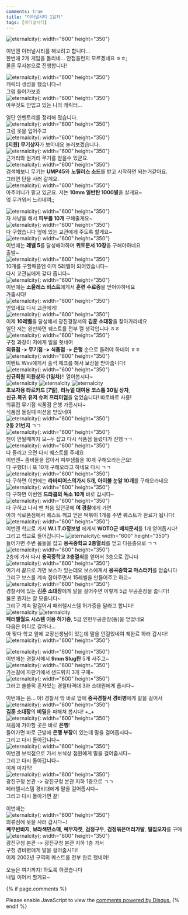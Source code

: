 ```yaml
---
comments: true
title: "이터널시티 1일차"
tags: [이터널시티]
---
```


![eternalcity](/assets/image/EternalCity/eternalcity01.png){: width="600" height="350"}

이번엔 이터널시티를 해보려고 합니다...  
한번에 2개 게임을 돌리네... 안접을런지 모르겠네요 ㅎㅎ;  
물론 무자본으로 진행합니다!

![eternalcity](/assets/image/EternalCity/eternalcity02.png){: width="600" height="350"}  
캐릭터 생성을 했습니다~!  
그럼 들어가보죠  
![eternalcity](/assets/image/EternalCity/eternalcity03.png){: width="600" height="350"}  
아무것도 안입고 있는 나의 캐릭터...

일단 인벤토리를 정리해 줬습니다.  
![eternalcity](/assets/image/EternalCity/eternalcity04.png){: width="600" height="350"}  
그럼 옷을 입어주고  
![eternalcity](/assets/image/EternalCity/eternalcity05.png){: width="600" height="350"}  
**[지원] 무기상자**가 보이네요 눌러보겠습니다.  
![eternalcity](/assets/image/EternalCity/eternalcity06.png){: width="600" height="350"}  
근거리와 원거리 무기를 얻을수 있군요.  
![eternalcity](/assets/image/EternalCity/eternalcity07.png){: width="600" height="350"}  
검색해보니 무기는 **UMP45**와 **노틸러스 소드**를 받고 시작하면 되는거같아요.  
그러면 탄을 사러 갈게요.  
![eternalcity](/assets/image/EternalCity/eternalcity08.png){: width="600" height="350"}  
아주머니가 팔고 있군요. 저는 **10mm 일반탄 1000발**을 살게요~  
엌 무거워서 느리네여;;

![eternalcity](/assets/image/EternalCity/eternalcity09.png){: width="600" height="350"}  
자 사냥을 해서 **피부를 10개** 구해줄게요~  
![eternalcity](/assets/image/EternalCity/eternalcity10.png){: width="600" height="350"}  
다 구했습니다 옆에 있는 교관에게 주도록 할게요~  
![eternalcity](/assets/image/EternalCity/eternalcity11.png){: width="600" height="350"}  
이번에는 **레벨 5**를 달성해야하며 **위토문서 10장**을 구해야하네요  
출발~  
![eternalcity](/assets/image/EternalCity/eternalcity12.png){: width="600" height="350"}  
10개를 구할때쯤엔 이미 5레벨이 되어있습니다~  
다시 교관님에게 갖다 줍니다~  
![eternalcity](/assets/image/EternalCity/eternalcity13.png){: width="600" height="350"}  
이번에는 **소울레스 비스트**에게서 **훈련 수료증**을 얻어야하네요  
가줍시다!  
![eternalcity](/assets/image/EternalCity/eternalcity14.png){: width="600" height="350"}  
얻었네요 다시 교관에게!  
![eternalcity](/assets/image/EternalCity/eternalcity15.png){: width="600" height="350"}  
이제 **10레벨**을 달성해서 광진경찰서의 **김훈 소대장**을 찾아가라네요  
일단 저는 왼만하면 퀘스트를 전부 깰 생각입니다 ㅎㅎ  
![eternalcity](/assets/image/EternalCity/eternalcity16.png){: width="600" height="350"}  
구청 과장이 저에게 일을 줫네여  
**의류점 -> 무기점 -> 식품점 -> 은행** 순으로 들려야 하네여 ㅎㅎ  
![eternalcity](/assets/image/EternalCity/eternalcity17.png){: width="600" height="350"}  
이벤트 Wini에게서 출석 체크를 해서 보상을 받아줍니다!  
![eternalcity](/assets/image/EternalCity/eternalcity18.png){: width="600" height="350"}  
**신규회원 지원상자 (1일차)**!! 열어봅시다~  
![eternalcity](/assets/image/EternalCity/eternalcity19.png)
![eternalcity](/assets/image/EternalCity/eternalcity20.png)
![eternalcity](/assets/image/EternalCity/eternalcity21.png)  
**초보자용 타로카드 [7일]**, **리뉴얼 대여용 코스튭 30일 상자**,  
**신규.복귀 유저 슈퍼 프리미엄**을 얻었습니다! 바로바로 사용!  
의류접 무기점 식품점 은행 가줍시다~  
식품점 들릴때 미션을 받았네여  
![eternalcity](/assets/image/EternalCity/eternalcity22.png){: width="600" height="350"}  
**2동 21번지** ㄱㄱ  
![eternalcity](/assets/image/EternalCity/eternalcity23.png){: width="600" height="350"}  
젠이 안될때까지 모~두 잡고 다시 식품점 들렸다가 진행ㄱㄱ  
![eternalcity](/assets/image/EternalCity/eternalcity24.png){: width="600" height="350"}  
다 들리고 오면 다시 퀘스트를 주네요  
이번엔~ 좀비들을 잡아서 피부샘플을 10개 구해오라는군요!  
다 구했더니 또 10개 구해오라고 하네요 다시 ㄱㄱ  
![eternalcity](/assets/image/EternalCity/eternalcity25.png){: width="600" height="350"}  
다 구하면 이번에는 **라바피어스의가시 5개**, **아이볼 눈알 10개**를 구해오라네요  
![eternalcity](/assets/image/EternalCity/eternalcity26.png){: width="600" height="350"}  
다 구하면 이번엔 **드라콥의 독소 10개** 바로 갑시다~  
![eternalcity](/assets/image/EternalCity/eternalcity27.png){: width="600" height="350"}  
다 구하고 나서 맨 처음 있던곳에 **여 경찰**에게 가면  
아까 식료품점에서 퀘스트 깨고 얻은 떡볶이 1개를 주면 퀘스트가 완료가 됩니다!  
![eternalcity](/assets/image/EternalCity/eternalcity28.png){: width="600" height="350"}  
이번엔 학교로 가서 **W.I.T.O정보병** 에게서 **WOTO군 배치문서**를 1개 얻어둡시다!  
그리고 학교로 들어갑니다~
![eternalcity](/assets/image/EternalCity/eternalcity29.png){: width="600" height="350"}  
들어가면 주변 몹들을 잡고 **용곡중학교 2층열쇠**를 얻고 다음층으로 ㄱㄱ  
![eternalcity](/assets/image/EternalCity/eternalcity30.png){: width="600" height="350"}  
2층에 가서 다시 **용곡중학교 3층열쇠**를 얻어서 3층으로 갑니다  
![eternalcity](/assets/image/EternalCity/eternalcity31.png){: width="600" height="350"}  
여기서 끝으로 가면 보스가 있는데요 보스에게서 **용곡중학교 마스터키**를 얻습니다  
그리구 보스를 계속 잡아주면서 15레벨을 만들어주고 하교~  
![eternalcity](/assets/image/EternalCity/eternalcity32.png){: width="600" height="350"}  
경찰서에 있는 **김훈 소대장**에게 말을 걸어주면 이렇게 5급 무공훈장을 줍니다!  
물론 뭔지는 잘 모릅니다~  
그리구 계속 말걸어서 패러렐시스템 허가증을 달라고 합니다!  
![eternalcity](/assets/image/EternalCity/eternalcity33.png)
![eternalcity](/assets/image/EternalCity/eternalcity34.png)  
**페러렐월드 시스템 이용 허가증**, 5급 인헌무공훈장(동)을 얻었네요  
다음은 어디로 갈까나...  
아 맞다 학교 앞에 교장선생님이 있는데 말을 안걸었네여 퀘완료 하러 갑시다!  
![eternalcity](/assets/image/EternalCity/eternalcity35.png){: width="600" height="350"}

![eternalcity](/assets/image/EternalCity/eternalcity36.png){: width="600" height="350"}  
이번에는 경찰서에서 **9mm Slug탄** 5개 사주고~  
![eternalcity](/assets/image/EternalCity/eternalcity37.png){: width="600" height="350"}  
가는길에 자판기에서 샌드위치 3개 구매~  
![eternalcity](/assets/image/EternalCity/eternalcity38.png){: width="600" height="350"}  
그러고 쓸쓸히 혼자있는 경찰타격대 3과 소대원에게 줍시다~

이번에는 음... 아! 경찰서 밖 바로 앞에 **중곡경찰서 경비병**에게 말을 걸어서  
![eternalcity](/assets/image/EternalCity/eternalcity39.png){: width="600" height="350"}  
**김훈 소대장**의 **비밀**을 파해쳐 봅시다! +_+  
![eternalcity](/assets/image/EternalCity/eternalcity40.png){: width="600" height="350"}  
처음에 가야할 곳은 바로 **은행**!  
들어가면 바로 근방에 **은행 부장**이 있는데 말을 걸어줍시다~  
그리고 다시 돌아갑니다~  
![eternalcity](/assets/image/EternalCity/eternalcity41.png){: width="600" height="350"}  
이번엔 보석점으로 가서 보석상 점원에게 말을 걸어줍시다~  
그리고 다시 돌아갑니다~  
이제 마지막!  
![eternalcity](/assets/image/EternalCity/eternalcity42.png){: width="600" height="350"}  
광진구청 본관 -> 광진구청 본관 지하 1층으로 ㄱㄱ  
페러렐시스템 경비대에게 말을 걸어줍시다~  
그리고 다시 돌아가면 끝!

이번에는  
![eternalcity](/assets/image/EternalCity/eternalcity43.png){: width="600" height="350"}  
의류점에 옷을 사러 갑시다~!  
**쎄무반바지**, **보라색민소매**, **쎄무자켓**, **검정구두**, **검정묶은머리가발**, **밀집모자**를 구매  
![eternalcity](/assets/image/EternalCity/eternalcity44.png){: width="600" height="350"}  
광진구청 본관 -> 광진구청 본관 지하 1층 가서  
구청 경비병에게 말을 걸어줍시다!  
이제 2002년 구역의 퀘스트를 전부 완료 했네여!

오늘은 여기까지! 하도록 하겠습니다  
내일 이어서 할게요~

{% if page.comments %}
<div id="disqus_thread"></div>
<script>



/**
*  RECOMMENDED CONFIGURATION VARIABLES: EDIT AND UNCOMMENT THE SECTION BELOW TO INSERT DYNAMIC VALUES FROM YOUR PLATFORM OR CMS.
*  LEARN WHY DEFINING THESE VARIABLES IS IMPORTANT: https://disqus.com/admin/universalcode/#configuration-variables*/
/*
var disqus_config = function () {
this.page.url = PAGE_URL;  // Replace PAGE_URL with your page's canonical URL variable
this.page.identifier = PAGE_IDENTIFIER; // Replace PAGE_IDENTIFIER with your page's unique identifier variable
};
*/
(function() { // DON'T EDIT BELOW THIS LINE
var d = document, s = d.createElement('script');
s.src = 'https://dndl93.disqus.com/embed.js';
s.setAttribute('data-timestamp', +new Date());
(d.head || d.body).appendChild(s);
})();
</script>
<noscript>Please enable JavaScript to view the <a href="https://disqus.com/?ref_noscript">comments powered by Disqus.</a></noscript>
{% endif %}